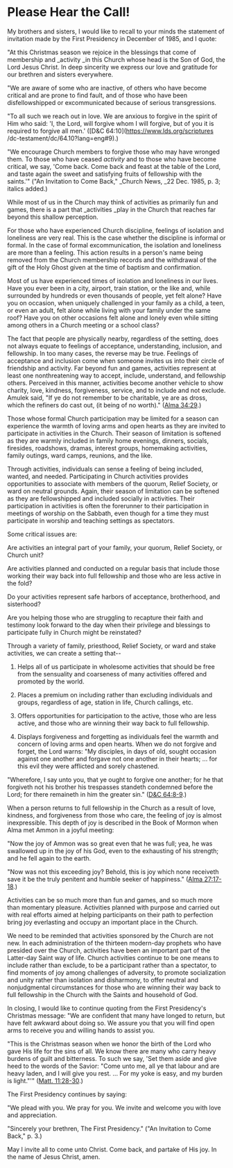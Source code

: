 # Please Hear the Call!

My brothers and sisters, I would like to recall to your minds the statement of
invitation made by the First Presidency in December of 1985, and I quote:

"At this Christmas season we rejoice in the blessings that come of membership
and _activity _in this Church whose head is the Son of God, the Lord Jesus
Christ. In deep sincerity we express our love and gratitude for our brethren
and sisters everywhere.

"We are aware of some who are inactive, of others who have become critical and
are prone to find fault, and of those who have been disfellowshipped or
excommunicated because of serious transgressions.

"To all such we reach out in love. We are anxious to forgive in the spirit of
Him who said: 'I, the Lord, will forgive whom I will forgive, but of you it is
required to forgive all men.' ([D&amp;C 64:10](https://www.lds.org/scriptures
/dc-testament/dc/64.10?lang=eng#9).)

"We encourage Church members to forgive those who may have wronged them. To
those who have ceased _activity_ and to those who have become critical, we
say, 'Come back. Come back and feast at the table of the Lord, and taste again
the sweet and satisfying fruits of fellowship with the saints.'" ("An
Invitation to Come Back," _Church News, _22 Dec. 1985, p. 3; italics added.)

While most of us in the Church may think of activities as primarily fun and
games, there is a part that _activities _play in the Church that reaches far
beyond this shallow perception.

For those who have experienced Church discipline, feelings of isolation and
loneliness are very real. This is the case whether the discipline is informal
or formal. In the case of formal excommunication, the isolation and loneliness
are more than a feeling. This action results in a person's name being removed
from the Church membership records and the withdrawal of the gift of the Holy
Ghost given at the time of baptism and confirmation.

Most of us have experienced times of isolation and loneliness in our lives.
Have you ever been in a city, airport, train station, or the like and, while
surrounded by hundreds or even thousands of people, yet felt alone? Have you
on occasion, when uniquely challenged in your family as a child, a teen, or
even an adult, felt alone while living with your family under the same roof?
Have you on other occasions felt alone and lonely even while sitting among
others in a Church meeting or a school class?

The fact that people are physically nearby, regardless of the setting, does
not always equate to feelings of acceptance, understanding, inclusion, and
fellowship. In too many cases, the reverse may be true. Feelings of acceptance
and inclusion come when someone invites us into their circle of friendship and
activity. Far beyond fun and games, activities represent at least one
nonthreatening way to accept, include, understand, and fellowship others.
Perceived in this manner, activities become another vehicle to show charity,
love, kindness, forgiveness, service, and to include and not exclude. Amulek
said, "If ye do not remember to be charitable, ye are as dross, which the
refiners do cast out, (it being of no worth)." ([Alma
34:29](https://www.lds.org/scriptures/bofm/alma/34.29?lang=eng#28).)

Those whose formal Church participation may be limited for a season can
experience the warmth of loving arms and open hearts as they are invited to
participate in activities in the Church. Their season of limitation is
softened as they are warmly included in family home evenings, dinners,
socials, firesides, roadshows, dramas, interest groups, homemaking activities,
family outings, ward camps, reunions, and the like.

Through activities, individuals can sense a feeling of being included, wanted,
and needed. Participating in Church activities provides opportunities to
associate with members of the quorum, Relief Society, or ward on neutral
grounds. Again, their season of limitation can be softened as they are
fellowshipped and included socially in activities. Their participation in
activities is often the forerunner to their participation in meetings of
worship on the Sabbath, even though for a time they must participate in
worship and teaching settings as spectators.

Some critical issues are:

Are activities an integral part of your family, your quorum, Relief Society,
or Church unit?

Are activities planned and conducted on a regular basis that include those
working their way back into full fellowship and those who are less active in
the fold?

Do your activities represent safe harbors of acceptance, brotherhood, and
sisterhood?

Are you helping those who are struggling to recapture their faith and
testimony look forward to the day when their privilege and blessings to
participate fully in Church might be reinstated?

Through a variety of family, priesthood, Relief Society, or ward and stake
activities, we can create a setting that--

  1. Helps all of us participate in wholesome activities that should be free from the sensuality and coarseness of many activities offered and promoted by the world.

  2. Places a premium on including rather than excluding individuals and groups, regardless of age, station in life, Church callings, etc.

  3. Offers opportunities for participation to the active, those who are less active, and those who are winning their way back to full fellowship.

  4. Displays forgiveness and forgetting as individuals feel the warmth and concern of loving arms and open hearts. When we do not forgive and forget, the Lord warns: "My disciples, in days of old, sought occasion against one another and forgave not one another in their hearts; ... for this evil they were afflicted and sorely chastened.

"Wherefore, I say unto you, that ye ought to forgive one another; for he that
forgiveth not his brother his trespasses standeth condemned before the Lord;
for there remaineth in him the greater sin." ([D&amp;C
64:8-9](https://www.lds.org/scriptures/dc-testament/dc/64.8-9?lang=eng#7).)

When a person returns to full fellowship in the Church as a result of love,
kindness, and forgiveness from those who care, the feeling of joy is almost
inexpressible. This depth of joy is described in the Book of Mormon when Alma
met Ammon in a joyful meeting:

"Now the joy of Ammon was so great even that he was full; yea, he was
swallowed up in the joy of his God, even to the exhausting of his strength;
and he fell again to the earth.

"Now was not this exceeding joy? Behold, this is joy which none receiveth save
it be the truly penitent and humble seeker of happiness." ([Alma
27:17-18](https://www.lds.org/scriptures/bofm/alma/27.17-18?lang=eng#16).)

Activities can be so much more than fun and games, and so much more than
momentary pleasure. Activities planned with purpose and carried out with real
efforts aimed at helping participants on their path to perfection bring joy
everlasting and occupy an important place in the Church.

We need to be reminded that activities sponsored by the Church are not new. In
each administration of the thirteen modern-day prophets who have presided over
the Church, activities have been an important part of the Latter-day Saint way
of life. Church activities continue to be one means to include rather than
exclude, to be a participant rather than a spectator, to find moments of joy
among challenges of adversity, to promote socialization and unity rather than
isolation and disharmony, to offer neutral and nonjudgmental circumstances for
those who are winning their way back to full fellowship in the Church with the
Saints and household of God.

In closing, I would like to continue quoting from the First Presidency's
Christmas message: "We are confident that many have longed to return, but have
felt awkward about doing so. We assure you that you will find open arms to
receive you and willing hands to assist you.

"This is the Christmas season when we honor the birth of the Lord who gave His
life for the sins of all. We know there are many who carry heavy burdens of
guilt and bitterness. To such we say, 'Set them aside and give heed to the
words of the Savior: "Come unto me, all ye that labour and are heavy laden,
and I will give you rest. ... For my yoke is easy, and my burden is light."'"
([Matt.
11:28-30](https://www.lds.org/scriptures/nt/matt/11.28-30?lang=eng#27).)

The First Presidency continues by saying:

"We plead with you. We pray for you. We invite and welcome you with love and
appreciation.

"Sincerely your brethren, The First Presidency." ("An Invitation to Come
Back," p. 3.)

May I invite all to come unto Christ. Come back, and partake of His joy. In
the name of Jesus Christ, amen.

